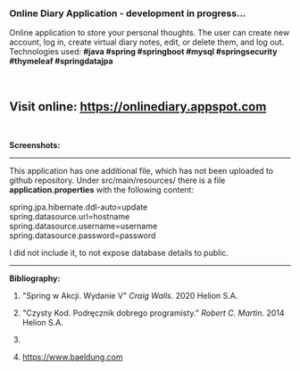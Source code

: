 <h3>Online Diary Application - development in progress...</h3>

<p>Online application to store your personal thoughts. The user can create new account, log in, create virtual diary notes, edit, or delete them, and log out. Technologies used: <b>#java #spring #springboot #mysql #springsecurity #thymeleaf #springdatajpa</b></p>

<br>

<h2>Visit online: <a href="https://onlinediary.appspot.com">https://onlinediary.appspot.com</a></h2>

<br>

<b>Screenshots:</b>





--------------------------------------------------------------
This application has one additional file, which has not been uploaded to github repository.
Under src/main/resources/ there is a file <b>application.properties</b> with the following content:

spring.jpa.hibernate.ddl-auto=update<br>
spring.datasource.url=hostname<br>
spring.datasource.username=username<br>
spring.datasource.password=password

I did not include it, to not expose database details to public.

--------------------------------------------------------------




<b>Bibliography:</b>
1. "Spring w Akcji. Wydanie V" <i>Craig Walls</i>. 2020 Helion S.A.
2. "Czysty Kod. Podręcznik dobrego programisty." <i>Robert C. Martin</i>. 2014 Helion S.A.



10. 
11. https://www.baeldung.com
